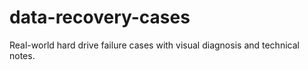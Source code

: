 # data-recovery-cases
Real-world hard drive failure cases with visual diagnosis and technical notes.
